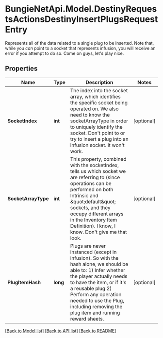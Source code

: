 # BungieNetApi.Model.DestinyRequestsActionsDestinyInsertPlugsRequestEntry
Represents all of the data related to a single plug to be inserted.  Note that, while you *can* point to a socket that represents infusion, you will receive an error if you attempt to do so. Come on guys, let's play nice.
## Properties

Name | Type | Description | Notes
------------ | ------------- | ------------- | -------------
**SocketIndex** | **int** | The index into the socket array, which identifies the specific socket being operated on. We also need to know the socketArrayType in order to uniquely identify the socket.  Don&#39;t point to or try to insert a plug into an infusion socket. It won&#39;t work. | [optional] 
**SocketArrayType** | **int** | This property, combined with the socketIndex, tells us which socket we are referring to (since operations can be performed on both Intrinsic and \&quot;default\&quot; sockets, and they occupy different arrays in the Inventory Item Definition). I know, I know. Don&#39;t give me that look. | [optional] 
**PlugItemHash** | **long** | Plugs are never instanced (except in infusion). So with the hash alone, we should be able to: 1) Infer whether the player actually needs to have the item, or if it&#39;s a reusable plug 2) Perform any operation needed to use the Plug, including removing the plug item and running reward sheets. | [optional] 

[[Back to Model list]](../README.md#documentation-for-models) [[Back to API list]](../README.md#documentation-for-api-endpoints) [[Back to README]](../README.md)

